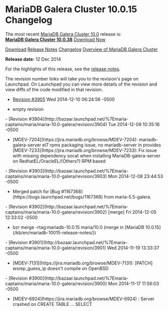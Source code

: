 # MariaDB Galera Cluster 10.0.15 Changelog

The most recent [MariaDB Galera Cluster 10.0](/kb/en/galera/) release is:<br>
<span class="cstm-style lead"><strong>[MariaDB Galera Cluster 10.0.38](/replication/galera-cluster/mariadb-galera-cluster-releases/mariadb-galera-100-release-notes/mariadb-galera-cluster-10038-release-notes)</strong> [Download<span>&nbsp;</span>Now](https://downloads.mariadb.org/mariadb-galera/10.0)</span>

[Download](http://downloads.mariadb.org/mariadb-galera/10.0.15)
[Release Notes](/replication/galera-cluster/mariadb-galera-cluster-releases/mariadb-galera-100-release-notes/mariadb-galera-cluster-10015-release-notes)
[Changelog](/replication/galera-cluster/mariadb-galera-cluster-releases/mariadb-galera-100-changelogs/mariadb-galera-cluster-10015-changelog)
[Overview of MariaDB Galera Cluster](/replication/galera-cluster/what-is-mariadb-galera-cluster)

<strong>Release date:</strong> 12 Dec 2014

For the highlights of this release, see the
[release notes](/replication/galera-cluster/mariadb-galera-cluster-releases/mariadb-galera-100-release-notes/mariadb-galera-cluster-10015-release-notes).

The revision number links will take you to the revision's page on Launchpad. On
Launchpad you can view more details of the revision and view diffs of the code
modified in that revision.

- [Revision #3905](http://bazaar.launchpad.net/%7Emaria-captains/maria/maria-10.0-galera/revision/3905)
  <span class="cstm-style datetime">Wed 2014-12-10 06:24:56 -0500</span>
<ul start="1"><li>empty revision
</li></ul>
- [Revision #3904](http://bazaar.launchpad.net/%7Emaria-captains/maria/maria-10.0-galera/revision/3904)
  <span class="cstm-style datetime">Tue 2014-12-09 10:35:16 -0500</span>
<ul start="1"><li>[MDEV-7204](https://jira.mariadb.org/browse/MDEV-7204): mariadb-galera-server el7 rpms packaging issue, no mariadb-server
   in provides [MDEV-7233](https://jira.mariadb.org/browse/MDEV-7233): Fix issue with missing dependency socat when
   installing MariaDB-galera-server on RedhatEL/OracleEL/(Others?) RPM based 
</li></ul>
- [Revision #3903](http://bazaar.launchpad.net/%7Emaria-captains/maria/maria-10.0-galera/revision/3903)
  <span class="cstm-style datetime">Mon 2014-12-08 23:44:53 -0500</span>
<ul start="1"><li>Merged patch for [Bug #1167368](https://bugs.launchpad.net/bugs/1167368) from maria-5.5-galera.
</li></ul>
- [Revision #3902](http://bazaar.launchpad.net/%7Emaria-captains/maria/maria-10.0-galera/revision/3902) [merge]
  <span class="cstm-style datetime">Fri 2014-12-05 12:33:02 -0500</span>
<ul start="1"><li>bzr merge -rtag:mariadb-10.0.15 maria/10.0 (merge in [MariaDB 10.0.15](/kb/en/mariadb-10015-release-notes/))
</li></ul>
- [Revision #3901](http://bazaar.launchpad.net/%7Emaria-captains/maria/maria-10.0-galera/revision/3901)
  <span class="cstm-style datetime">Wed 2014-11-19 13:33:37 -0500</span>
<ul start="1"><li>[MDEV-7131](https://jira.mariadb.org/browse/MDEV-7131): [PATCH] wsrep_guess_ip doesn't compile on OpenBSD
</li></ul>
- [Revision #3900](http://bazaar.launchpad.net/%7Emaria-captains/maria/maria-10.0-galera/revision/3900)
  <span class="cstm-style datetime">Mon 2014-11-17 11:56:03 -0500</span>
<ul start="1"><li>[MDEV-6924](https://jira.mariadb.org/browse/MDEV-6924) : Server crashed on CREATE TABLE ... SELECT
</li></ul>